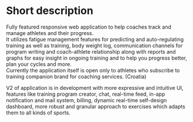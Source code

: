 # Short description

Fully featured responsive web application to help coaches track and manage athletes and their progress. 
<br>It utilizes fatigue management features for predicting and auto-regulating training as well as training, body weight log, communication channels for program writing and coach-athlete relationship along with reports and graphs for easy insight in ongoing training and to help you progress better, plan your cycles and more. 
<br>Currently the application itself is open only to athletes who subscribe to training companion brand for coaching services. 
(Croatia)

V2 of application is in development with more expressive and intuitive UI, features like training program creator, chat, real-time feed, in-app notification and mail system, billing, dynamic real-time self-design dashboard, more robust and granular approach to exercises which adapts them to all kinds of sports. 
